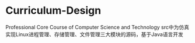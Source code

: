 # Curriculum-Design
Professional Core Course of Computer Science and Technology
src中为仿真实现Linux进程管理、存储管理、文件管理三大模块的源码，基于Java语言开发
